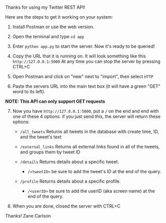 Thanks for using my Twitter REST API!

Here are the steps to get it working on your system:

1. Install Postman or use the web version.

2. Open the terminal and type `cd app` 

3. Enter `python app.py` to start the server. Now it's ready to be queried!

4. Copy the URL that it is running on. It will look something like this `http://127.0.0.1:5000` At any time you can stop the server by pressing CTRL+C

5. Open Postman and click on "new" next to "import", then select `HTTP`

6. Paste the servers URL into the main text box (it will have a green "GET" word to its left). 

**NOTE: This API can only support GET requests**

7. Now you have `http://127.0.0.1:5000`, put a `/` on the end and end with one of these 4 options. if you just send this, the server will return these options:

    - `/all_tweets` Returns all tweets in the database with create time, ID, and the tweet's text

    - `/external_links` Returns all external links found in all of the tweets, and groups them by tweet ID

    - `/details` Returns details about a specific tweet.
        - `/<tweetID>` be sure to add the tweet's ID at the end of the query.

    - `/profile` Returns details about a specific profile.
        - `/<userID>` be sure to add the userID (aka screen name) at the end of the query.

8. When you are done, closed the server with CTRL+C

Thanks!
Zane Carlson